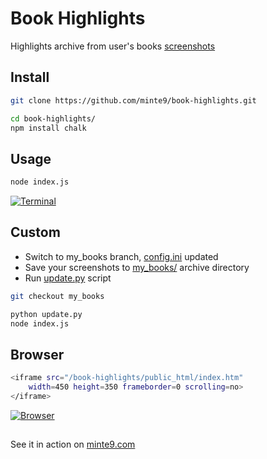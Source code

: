 # Book Highlights

Highlights archive from user's books [screenshots](https://github.com/minte9/book-highlights/tree/main/files_archive/)

## Install

~~~sh
git clone https://github.com/minte9/book-highlights.git

cd book-highlights/
npm install chalk
~~~

## Usage

~~~sh
node index.js
~~~

[![Terminal](https://www.minte9.com/lib/images/github/book-highlights/highlight_02.png)](https://www.minte9.com)

## Custom

- Switch to my_books branch, [config.ini](https://github.com/minte9/book-highlights/tree/main/config/config.ini) updated
- Save your screenshots to [my_books/](https://github.com/minte9/book-highlights/tree/main/files_archive/my_books) archive directory
- Run [update.py](https://github.com/minte9/book-highlights/blob/main/update.py) script 

~~~sh
git checkout my_books

python update.py
node index.js
~~~

## Browser

~~~sh
<iframe src="/book-highlights/public_html/index.htm" 
    width=450 height=350 frameborder=0 scrolling=no>
</iframe>
~~~

[![Browser](https://www.minte9.com/lib/images/github/book-highlights/m9_08.png)](https://www.minte9.com)

##

See it in action on [minte9.com](https://www.minte9.com)

